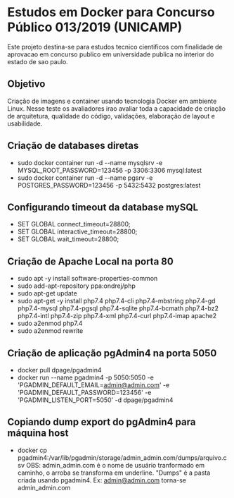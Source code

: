 # Estudos em Docker para Concurso Público 013/2019 (UNICAMP)
Este projeto destina-se para estudos tecnico cientificos com finalidade de aprovacao em concurso publico em universidade publica no interior do estado de sao paulo.

## Objetivo
Criação de imagens e container usando tecnologia Docker em ambiente Linux. Nesse teste os avaliadores irao avaliar toda a capacidade de criação de arquitetura, qualidade do código, validações, elaboração de layout e usabilidade.

## Criação de databases diretas
- sudo docker container run -d --name mysqlsrv -e MYSQL_ROOT_PASSWORD=123456 -p 3306:3306 mysql:latest
- sudo docker container run -d --name pgsrv -e POSTGRES_PASSWORD=123456 -p 5432:5432 postgres:latest

## Configurando timeout da database mySQL
- SET GLOBAL connect_timeout=28800;
- SET GLOBAL interactive_timeout=28800;
- SET GLOBAL wait_timeout=28800;

## Criação de Apache Local na porta 80
- sudo apt -y install software-properties-common
- sudo add-apt-repository ppa:ondrej/php
- sudo apt-get update
- sudo apt-get -y install php7.4 php7.4-cli php7.4-mbstring php7.4-gd php7.4-mysql php7.4-pgsql php7.4-sqlite php7.4-bcmath php7.4-bz2 php7.4-intl php7.4-zip php7.4-xml php7.4-curl php7.4-imap apache2
- sudo a2enmod php7.4
- sudo a2enmod rewrite

## Criação de aplicação pgAdmin4 na porta 5050
- docker pull dpage/pgadmin4
- docker run --name pgadmin4 -p 5050:5050 -e 'PGADMIN_DEFAULT_EMAIL=admin@admin.com' -e 'PGADMIN_DEFAULT_PASSWORD=123456' -e 'PGADMIN_LISTEN_PORT=5050' -d dpage/pgadmin4

## Copiando dump export do pgAdmin4 para máquina host
- docker cp pgadmin4:/var/lib/pgadmin/storage/admin_admin.com/dumps/arquivo.csv
OBS: admin_admin.com é o nome de usuário tranformado em caminho, o arroba se transforma em underline. "Dumps" é a pasta criada usando pgadmin4. Ex: admin@admin.com torna-se admin_admin.com
